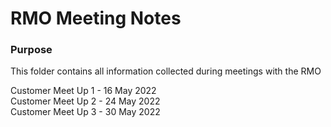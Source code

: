 # RMO Meeting Notes

<h3>Purpose</h3>

This folder contains all information collected during meetings with the RMO

Customer Meet Up 1 - 16 May 2022 <br>
Customer Meet Up 2 - 24 May 2022 <br>
Customer Meet Up 3 - 30 May 2022 <br>
